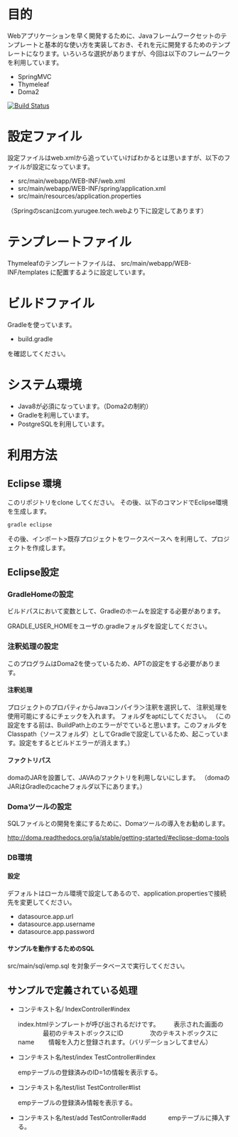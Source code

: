 # 目的
Webアプリケーションを早く開発するために、Javaフレームワークセットのテンプレートと基本的な使い方を実装しておき、それを元に開発するためのテンプレートになります。いろいろな選択がありますが、今回は以下のフレームワークを利用しています。

+ SpringMVC
+ Thymeleaf
+ Doma2

[![Build Status](https://travis-ci.org/takayasu/webtemplate.svg)](https://travis-ci.org/takayasu/webtemplate)

# 設定ファイル
設定ファイルはweb.xmlから追っていていけばわかるとは思いますが、以下のファイルが設定になっています。

+ src/main/webapp/WEB-INF/web.xml
+ src/main/webapp/WEB-INF/spring/application.xml
+ src/main/resources/application.properties

（Springのscanはcom.yurugee.tech.webより下に設定してあります）

# テンプレートファイル
Thymeleafのテンプレートファイルは、
src/main/webapp/WEB-INF/templates
に配置するように設定しています。

# ビルドファイル
Gradleを使っています。
+ build.gradle

を確認してください。

# システム環境
+ Java8が必須になっています。（Doma2の制約）
+ Gradleを利用しています。
+ PostgreSQLを利用しています。

# 利用方法
## Eclipse 環境
このリポジトリをclone してください。
その後、以下のコマンドでEclipse環境を生成します。

~~~~
gradle eclipse
~~~~

その後、インポート>既存プロジェクトをワークスペースへ
を利用して、プロジェクトを作成します。

## Eclipse設定

### GradleHomeの設定
ビルドパスにおいて変数として、Gradleのホームを設定する必要があります。

GRADLE_USER_HOMEをユーザの.gradleフォルダを設定してください。


### 注釈処理の設定
このプログラムはDoma2を使っているため、APTの設定をする必要があります。


#### 注釈処理
プロジェクトのプロパティからJavaコンパイラ＞注釈を選択して、
注釈処理を使用可能にするにチェックを入れます。
フォルダをaptにしてください。
（この設定をする前は、BuildPath上のエラーがでていると思います。このフォルダをClasspath（ソースフォルダ）としてGradleで設定しているため、起こっています。設定をするとビルドエラーが消えます。）

#### ファクトリパス
domaのJARを設置して、JAVAのファクトリを利用しないにします。
（domaのJARはGradleのcacheフォルダ以下にあります。）

### Domaツールの設定
SQLファイルとの開発を楽にするために、Domaツールの導入をお勧めします。

http://doma.readthedocs.org/ja/stable/getting-started/#eclipse-doma-tools


### DB環境

#### 設定
デフォルトはローカル環境で設定してあるので、application.propertiesで接続先を変更してください。

+ datasource.app.url
+ datasource.app.username
+ datasource.app.password

#### サンプルを動作するためのSQL
src/main/sql/emp.sql を対象データベースで実行してください。

## サンプルで定義されている処理

+ コンテキスト名/ IndexController#index

  index.htmlテンプレートが呼び出されるだけです。
　　表示された画面の
　　　　最初のテキストボックスにID
　　　　次のテキストボックスにname
　　情報を入力と登録されます。（バリデーションしてません）

+ コンテキスト名/test/index TestController#index

  empテーブルの登録済みのID=1の情報を表示する。

+ コンテキスト名/test/list TestController#list

  empテーブルの登録済み情報を表示する。

+ コンテキスト名/test/add TestController#add
　
　　empテーブルに挿入する。





